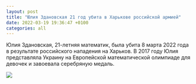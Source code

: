```yaml
---
layout: post
title: "Юлия Здановская 21 год убита в Харькове российской армией"
date: 2022-03-19 19:36:47 +0100
categories: all
---
```


Юлия Здановская, 21-летняя математик, была убита 8 марта 2022 года в результате российского нападения на Харьков. В 2017 году Юлия представляла Украину на Европейской математической олимпиаде для девочек и завоевала серебряную медаль.

<img src="{{ site.baseurl }}/assets/images/8.png">
